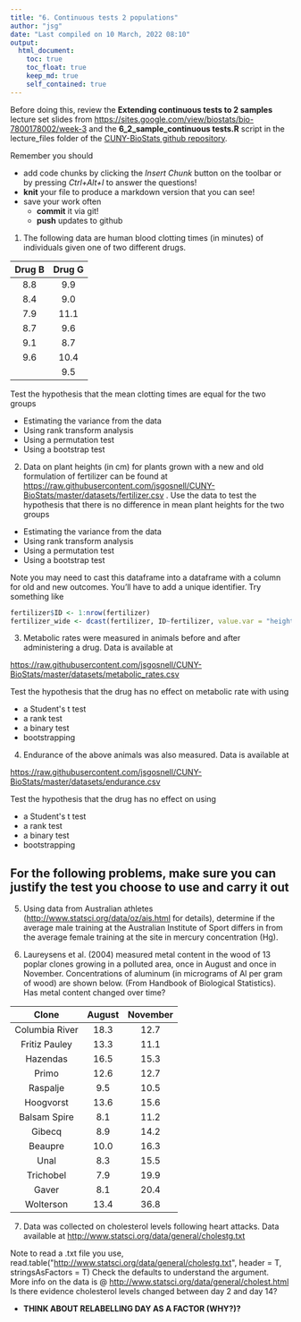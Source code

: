 ```yaml
---
title: "6. Continuous tests 2 populations"
author: "jsg"
date: "Last compiled on 10 March, 2022 08:10"
output:
  html_document:
    toc: true
    toc_float: true
    keep_md: true
    self_contained: true
---
```


Before doing this, review the **Extending continuous tests to 2 samples** lecture set slides from 
https://sites.google.com/view/biostats/bio-7800178002/week-3 and
the  **6_2_sample_continuous tests.R** script in the lecture_files folder of the
[CUNY-BioStats github repository](https://github.com/jsgosnell/CUNY-BioStats).


Remember you should

* add code chunks by clicking the *Insert Chunk* button on the toolbar or by
pressing *Ctrl+Alt+I* to answer the questions!
* **knit** your file to produce a markdown version that you can see!
* save your work often 
  * **commit** it via git!
  * **push** updates to github

1. The following data are human blood clotting times (in minutes) of individuals
given one of two different drugs. 

|Drug B | Drug G
|:-: |:-:
|8.8 | 9.9
|8.4 | 9.0
|7.9 | 11.1
|8.7 | 9.6
|9.1 | 8.7
|9.6 | 10.4 
|    | 9.5

Test the hypothesis that the mean clotting times
are equal for the two groups
*  Estimating the variance from the data 
* Using rank transform analysis 
* Using a permutation test 
* Using a bootstrap test 


2. Data on plant heights (in cm) for plants grown with a new and old formulation 
of fertilizer can be found at
https://raw.githubusercontent.com/jsgosnell/CUNY-BioStats/master/datasets/fertilizer.csv . 
Use the data to test the hypothesis that there is no difference in mean plant
heights for the two groups 

* Estimating the variance from the data 
* Using rank transform analysis 
* Using a permutation test 
* Using a bootstrap test 

Note you may need to cast this dataframe into a dataframe with a column for 
old and new outcomes.  You’ll have to add a unique identifier. Try something like


```r
fertilizer$ID <- 1:nrow(fertilizer)
fertilizer_wide <- dcast(fertilizer, ID~fertilizer, value.var = "height")
```


3. Metabolic rates were measured in animals before and after administering a drug. Data is
available at 

https://raw.githubusercontent.com/jsgosnell/CUNY-BioStats/master/datasets/metabolic_rates.csv

Test the hypothesis that the drug has no effect on metabolic rate with using 

* a Student's t test
* a rank test
* a binary test
* bootstrapping


4. Endurance of the above animals was also measured. Data is available at

https://raw.githubusercontent.com/jsgosnell/CUNY-BioStats/master/datasets/endurance.csv

Test the hypothesis that the drug has no effect on using 
* a Student's t test
* a rank test
* a binary test
* bootstrapping

## For the following problems, make sure you can justify the test you choose to use and carry it out

5. Using data from Australian athletes (http://www.statsci.org/data/oz/ais.html 
for details), determine if the average male training at the Australian Institute 
of Sport differs in from the average female training at the site in mercury
concentration (Hg). 

6. Laureysens et al. (2004) measured metal content in the wood of 13 poplar 
clones growing in a polluted area, once in August and once in November.
Concentrations of aluminum (in micrograms of Al per gram of wood) are shown 
below. (From Handbook of Biological Statistics). Has metal content changed over
time?

| Clone | August | November
|:-:| :-:|:-:
|Columbia River | 18.3 |12.7
|Fritiz Pauley | 13.3 |11.1
|Hazendas | 16.5 |15.3
|Primo | 12.6 | 12.7
|Raspalje | 9.5 |10.5
|Hoogvorst |13.6 |15.6
|Balsam Spire | 8.1 |11.2
|Gibecq   |8.9 |14.2
|Beaupre | 10.0 |16.3
|Unal |8.3 |15.5
|Trichobel |7.9 | 19.9
|Gaver | 8.1 | 20.4
|Wolterson | 13.4 |36.8

7. Data was collected on cholesterol levels following heart attacks.  Data
available at 
http://www.statsci.org/data/general/cholestg.txt 

Note to read a .txt file you use,
read.table("http://www.statsci.org/data/general/cholestg.txt", header = T, 
stringsAsFactors = T)
Check the defaults to understand the argument.  
More info on the data is @
http://www.statsci.org/data/general/cholest.html
Is there evidence cholesterol levels changed between day 2 and day 14?  
* **THINK ABOUT RELABELLING DAY AS A FACTOR (WHY?)?**

